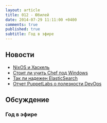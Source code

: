 ```yaml
---
layout: article
title: 012 - Юбилей
date: 2014-07-29 11:11:00 +0400
comments: true
published: true
subtitle: Год в эфире
---
```


## Новости

* [NixOS и Хаскель](http://fuuzetsu.co.uk/blog/posts/2014-06-28-My-experience-with-NixOS.html)
* [Стоит ли учить Chef под Windows](http://www.getchef.com/blog/2014/07/14/is-the-chef-learning-curve-worth-it/)
* [Так ли надежен ElasticSearch](http://aphyr.com/posts/317-call-me-maybe-elasticsearch)
* [Отчет PuppetLabs о полезности DevOps](http://puppetlabs.com/sites/default/files/2014-state-of-devops-report.pdf)

## Обсуждение

### Год в эфире

